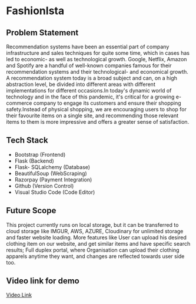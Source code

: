 # FashionIsta

## Problem Statement

Recommendation systems have been an essential part of company infrastructure and sales techniques for quite some time, which in cases has led to economic- as well as technological growth. Google, Netflix, Amazon and Spotify are a handful of well-known companies famous for their recommendation systems and their technological- and economical growth. A recommendation system today is a broad subject and can, on a high abstraction level, be divided into different areas with different implementations for different occasions.In today's dynamic world of technology and in the face of this pandemic, it's critical for a growing e-commerce company to engage its customers and ensure their shopping safety.Instead of physical shopping, we are encouraging users to shop for their favourite items on a single site, and recommending those relevant items to them is more impressive and offers a greater sense of satisfaction.

## Tech Stack
* Bootstrap (Frontend)
* Flask (Backend)
* Flask- SQLalchemy (Database)
* BeautifulSoup (WebScraping)
* Razorpay (Payment Integration)
* Github (Version Control)
* Visual Studio Code (Code Editor)

## Future Scope
This project currently runs on local storage, but it can be transferred to cloud storage like IMGUR, AWS, AZURE, Cloudinary for unlimited storage and faster website loading. More features like User can upload his desired clothing item on our website, and get similar items and have specific search results; Full duplex portal, where Organisation can upload their clothing apparels anytime they want, and changes are reflected towards user side too.

## Video link for demo
[Video Link](https://www.youtube.com/watch?v=fnF34vbAv9s)
